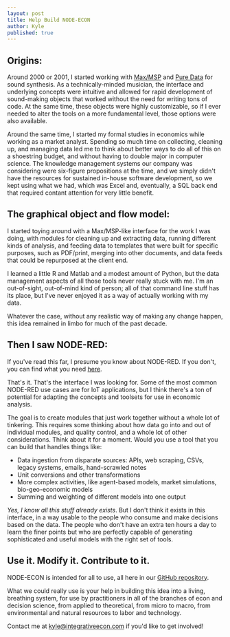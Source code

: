 ```yaml
---
layout: post
title: Help Build NODE-ECON
author: Kyle
published: true
---
```


## Origins: 
Around 2000 or 2001, I started working with [Max/MSP](https://cycling74.com/) and [Pure Data](https://puredata.info/) for sound synthesis. As a technically-minded musician, the interface and underlying concepts were intuitive and allowed for rapid development of sound-making objects that worked without the need for writing tons of code. At the same time, these objects were highly customizable, so if I ever needed to alter the tools on a more fundamental level, those options were also available.

Around the same time, I started my formal studies in economics while working as a market analyst. Spending so much time on collecting, cleaning up, and managing data led me to think about better ways to do all of this on a shoestring budget, and without having to double major in computer science. The knowledge management systems our company was considering were six-figure propositions at the time, and we simply didn't have the resources for sustained in-house software development, so we kept using what we had, which was Excel and, eventually, a SQL back end that required contant attention for very little benefit.

## The graphical object and flow model: 
I started toying around with a Max/MSP-like interface for the work I was doing, with modules for cleaning up and extracting data, running different kinds of analysis, and feeding data to templates that were built for specific purposes, such as PDF/print, merging into other documents, and data feeds that could be repurposed at the client end.

I learned a little R and Matlab and a modest amount of Python, but the data management aspects of all those tools never really stuck with me. I'm an out-of-sight, out-of-mind kind of person; all of that command line stuff has its place, but I've never enjoyed it as a way of actually working with my data.

Whatever the case, without any realistic way of making any change happen, this idea remained in limbo for much of the past decade.

## Then I saw NODE-RED: 
If you've read this far, I presume you know about NODE-RED. If you don't, you can find what you need [here](https://flows.nodered.org/).

That's it. That's the interface I was looking for. Some of the most common NODE-RED use cases are for IoT applications, but I think there's a ton of potential for adapting the concepts and toolsets for use in economic analysis. 

The goal is to create modules that just work together without a whole lot of tinkering. This requires some thinking about how data go into and out of individual modules, and quality control, and a whole lot of other considerations. Think about it for a moment. Would you use a tool that you can build that handles things like:

- Data ingestion from disparate sources: APIs, web scraping, CSVs, legacy systems, emails, hand-scrawled notes
- Unit conversions and other transformations
- More complex activities, like agent-based models, market simulations, bio-geo-economic models
- Summing and weighting of different models into one output

*Yes, I know all this stuff already exists*. But I don't think it exists in this interface, in a way usable to the people who consume and make decisions based on the data. The people who don't have an extra ten hours a day to learn the finer points but who are perfectly capable of generating sophisticated and useful models with the right set of tools.

## Use it. Modify it. Contribute to it.
NODE-ECON is intended for all to use, all here in our [GitHub repository](https://github.com/node-econ). 

What we could really use is your help in building this idea into a living, breathing system, for use by practitioners in all of the branches of econ and decision science, from applied to theoretical, from micro to macro, from environmental and natural resources to labor and technology.

Contact me at kyle@integrativeecon.com if you'd like to get involved!
